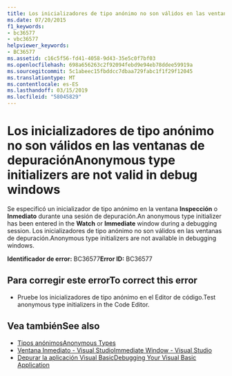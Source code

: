 ```yaml
---
title: Los inicializadores de tipo anónimo no son válidos en las ventanas de depuración
ms.date: 07/20/2015
f1_keywords:
- bc36577
- vbc36577
helpviewer_keywords:
- BC36577
ms.assetid: c16c5f56-fd41-4058-9d43-35e5c0f7bf03
ms.openlocfilehash: 698a656263c2f92094febd9e94eb78ddee59919a
ms.sourcegitcommit: 5c1abeec15fbddcc7dbaa729fabc1f1f29f12045
ms.translationtype: MT
ms.contentlocale: es-ES
ms.lasthandoff: 03/15/2019
ms.locfileid: "58045829"
---
```

# <a name="anonymous-type-initializers-are-not-valid-in-debug-windows"></a><span data-ttu-id="417d5-102">Los inicializadores de tipo anónimo no son válidos en las ventanas de depuración</span><span class="sxs-lookup"><span data-stu-id="417d5-102">Anonymous type initializers are not valid in debug windows</span></span>
<span data-ttu-id="417d5-103">Se especificó un inicializador de tipo anónimo en la ventana **Inspección** o **Inmediato** durante una sesión de depuración.</span><span class="sxs-lookup"><span data-stu-id="417d5-103">An anonymous type initializer has been entered in the **Watch** or **Immediate** window during a debugging session.</span></span> <span data-ttu-id="417d5-104">Los inicializadores de tipo anónimo no son válidos en las ventanas de depuración.</span><span class="sxs-lookup"><span data-stu-id="417d5-104">Anonymous type initializers are not available in debugging windows.</span></span>  
  
 <span data-ttu-id="417d5-105">**Identificador de error:** BC36577</span><span class="sxs-lookup"><span data-stu-id="417d5-105">**Error ID:** BC36577</span></span>  
  
## <a name="to-correct-this-error"></a><span data-ttu-id="417d5-106">Para corregir este error</span><span class="sxs-lookup"><span data-stu-id="417d5-106">To correct this error</span></span>  
  
-   <span data-ttu-id="417d5-107">Pruebe los inicializadores de tipo anónimo en el Editor de código.</span><span class="sxs-lookup"><span data-stu-id="417d5-107">Test anonymous type initializers in the Code Editor.</span></span>  
  
## <a name="see-also"></a><span data-ttu-id="417d5-108">Vea también</span><span class="sxs-lookup"><span data-stu-id="417d5-108">See also</span></span>

- [<span data-ttu-id="417d5-109">Tipos anónimos</span><span class="sxs-lookup"><span data-stu-id="417d5-109">Anonymous Types</span></span>](../../visual-basic/programming-guide/language-features/objects-and-classes/anonymous-types.md)
- [<span data-ttu-id="417d5-110">Ventana Inmediato - Visual Studio</span><span class="sxs-lookup"><span data-stu-id="417d5-110">Immediate Window - Visual Studio</span></span>](/visualstudio/ide/reference/immediate-window)
- [<span data-ttu-id="417d5-111">Depurar la aplicación Visual Basic</span><span class="sxs-lookup"><span data-stu-id="417d5-111">Debugging Your Visual Basic Application</span></span>](../../visual-basic/developing-apps/debugging.md)
